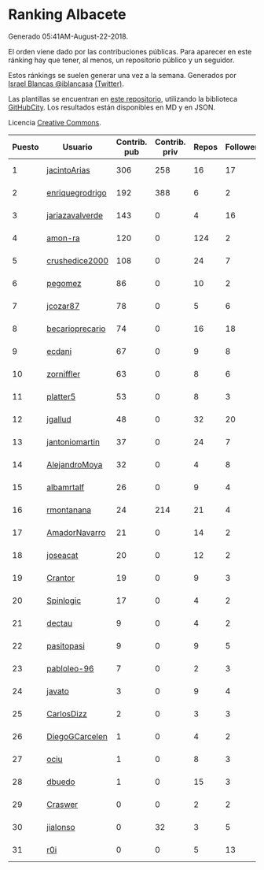 # Ranking Albacete

Generado 05:41AM-August-22-2018.

El orden viene dado por las contribuciones públicas. Para aparecer en este ránking hay que tener, al menos, un repositorio público y un seguidor.

Estos ránkings se suelen generar una vez a la semana. Generados por [Israel Blancas @iblancasa](https://github.com/iblancasa/) [(Twitter)](https://twitter.com/iblancasa).

Las plantillas se encuentran en [este repositorio](https://github.com/iblancasa/GH-Spanish-Ranking), utilizando la biblioteca [GitHubCity](https://github.com/iblancasa/GitHubCity). Los resultados están disponibles en MD y en JSON.

Licencia [Creative Commons](https://creativecommons.org/licenses/by/4.0/).

| Puesto   |  Usuario  | Contrib. pub | Contrib. priv |Repos| Followers | Desde |  Avatar  |
|----------|-----------|--------------|---------------|-----|-----------|-------|----------|
|1|[jacintoArias](https://github.com/jacintoArias)|306|258|16|17|2014-05-07|![jacintoArias]()|
|2|[enriquegrodrigo](https://github.com/enriquegrodrigo)|192|388|6|2|2014-01-17|![enriquegrodrigo]()|
|3|[jariazavalverde](https://github.com/jariazavalverde)|143|0|4|16|2013-07-20|![jariazavalverde]()|
|4|[amon-ra](https://github.com/amon-ra)|120|0|124|2|2011-09-14|![amon-ra]()|
|5|[crushedice2000](https://github.com/crushedice2000)|108|0|24|7|2015-03-09|![crushedice2000]()|
|6|[pegomez](https://github.com/pegomez)|86|0|10|2|2015-05-02|![pegomez]()|
|7|[jcozar87](https://github.com/jcozar87)|78|0|5|6|2014-11-12|![jcozar87]()|
|8|[becarioprecario](https://github.com/becarioprecario)|74|0|16|18|2014-04-20|![becarioprecario]()|
|9|[ecdani](https://github.com/ecdani)|67|0|9|8|2013-04-20|![ecdani]()|
|10|[zorniffler](https://github.com/zorniffler)|63|0|8|6|2016-06-09|![zorniffler]()|
|11|[platter5](https://github.com/platter5)|53|0|8|3|2017-06-13|![platter5]()|
|12|[jgallud](https://github.com/jgallud)|48|0|32|20|2013-09-02|![jgallud]()|
|13|[jantoniomartin](https://github.com/jantoniomartin)|37|0|24|7|2010-10-14|![jantoniomartin]()|
|14|[AlejandroMoya](https://github.com/AlejandroMoya)|32|0|4|8|2016-10-11|![AlejandroMoya]()|
|15|[albamrtalf](https://github.com/albamrtalf)|26|0|9|4|2015-11-30|![albamrtalf]()|
|16|[rmontanana](https://github.com/rmontanana)|24|214|21|4|2012-02-12|![rmontanana]()|
|17|[AmadorNavarro](https://github.com/AmadorNavarro)|21|0|14|2|2012-11-12|![AmadorNavarro]()|
|18|[joseacat](https://github.com/joseacat)|20|0|12|2|2015-06-27|![joseacat]()|
|19|[Crantor](https://github.com/Crantor)|19|0|9|3|2015-10-11|![Crantor]()|
|20|[Spinlogic](https://github.com/Spinlogic)|17|0|4|2|2013-10-17|![Spinlogic]()|
|21|[dectau](https://github.com/dectau)|9|0|4|2|2018-04-16|![dectau]()|
|22|[pasitopasi](https://github.com/pasitopasi)|9|0|9|5|2017-02-27|![pasitopasi]()|
|23|[pabloleo-96](https://github.com/pabloleo-96)|7|0|2|3|2016-11-03|![pabloleo-96]()|
|24|[javato](https://github.com/javato)|3|0|9|4|2014-09-21|![javato]()|
|25|[CarlosDizz](https://github.com/CarlosDizz)|2|0|3|3|2016-04-21|![CarlosDizz]()|
|26|[DiegoGCarcelen](https://github.com/DiegoGCarcelen)|1|0|4|2|2014-09-23|![DiegoGCarcelen]()|
|27|[ociu](https://github.com/ociu)|1|0|8|3|2013-04-17|![ociu]()|
|28|[dbuedo](https://github.com/dbuedo)|1|0|15|3|2013-08-17|![dbuedo]()|
|29|[Craswer](https://github.com/Craswer)|0|0|2|2|2011-05-21|![Craswer]()|
|30|[jialonso](https://github.com/jialonso)|0|32|3|5|2014-10-12|![jialonso]()|
|31|[r0i](https://github.com/r0i)|0|0|5|13|2013-09-14|![r0i]()|
